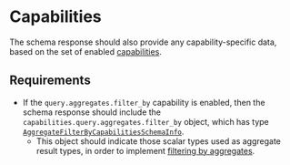 # Capabilities

The schema response should also provide any capability-specific data, based on the set of enabled [capabilities](../capabilities.md).

## Requirements

- If the `query.aggregates.filter_by` capability is enabled, then the schema response should include the `capabilities.query.aggregates.filter_by` object, which has type [`AggregateFilterByCapabilitiesSchemaInfo`](../../reference/types.md#aggregatefilterbycapabilitiesschemainfo).
  - This object should indicate those scalar types used as aggregate result types, in order to implement [filtering by aggregates](../queries/filtering.md#computing-an-aggregate).

